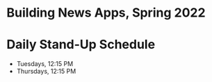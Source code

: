 # Building News Apps, Spring 2022

# Daily Stand-Up Schedule
- Tuesdays, 12:15 PM
- Thursdays, 12:15 PM
